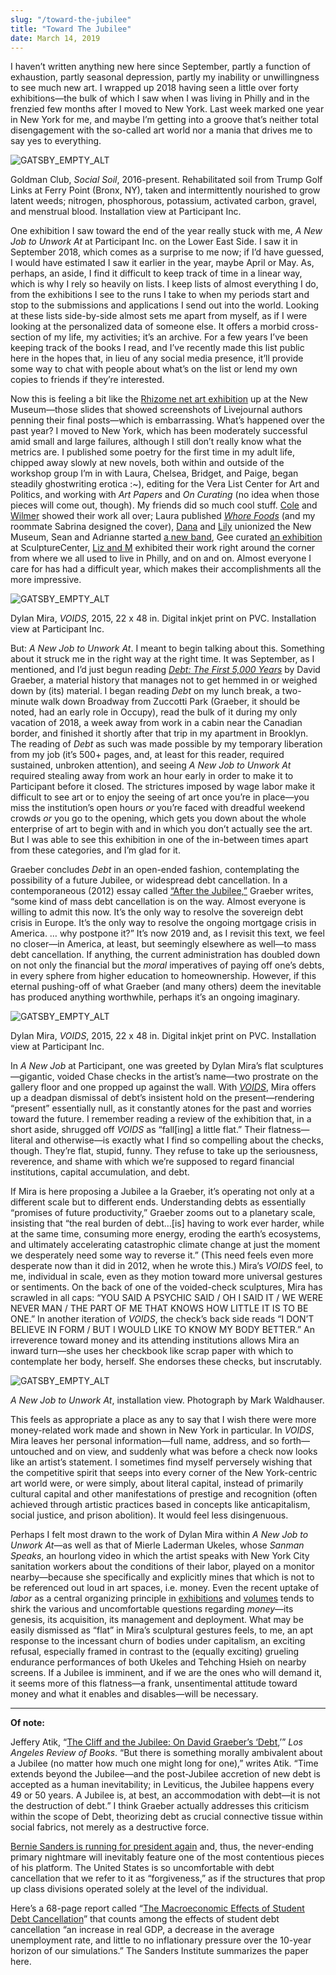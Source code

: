 ```yaml
---
slug: "/toward-the-jubilee"
title: "Toward The Jubilee"
date: March 14, 2019
---
```


I haven’t written anything new here since September, partly a function of exhaustion, partly seasonal depression, partly my inability or unwillingness to see much new art. I wrapped up 2018 having seen a little over forty exhibitions—the bulk of which I saw when I was living in Philly and in the frenzied few months after I moved to New York. Last week marked one year in New York for me, and maybe I’m getting into a groove that’s neither total disengagement with the so-called art world nor a mania that drives me to say yes to everything.

![GATSBY_EMPTY_ALT](../../images/social-soil.jpeg)

<p class="caption">Goldman Club, <i>Social Soil</i>, 2016-present. Rehabilitated soil from Trump Golf Links at Ferry Point (Bronx, NY), taken and intermittently nourished to grow latent weeds; nitrogen, phosphorous, potassium, activated carbon, gravel, and menstrual blood. Installation view at Participant Inc.<p>

One exhibition I saw toward the end of the year really stuck with me, _A New Job to Unwork At_ at Participant Inc. on the Lower East Side. I saw it in September 2018, which comes as a surprise to me now; if I’d have guessed, I would have estimated I saw it earlier in the year, maybe April or May. As, perhaps, an aside, I find it difficult to keep track of time in a linear way, which is why I rely so heavily on lists. I keep lists of almost everything I do, from the exhibitions I see to the runs I take to when my periods start and stop to the submissions and applications I send out into the world. Looking at these lists side-by-side almost sets me apart from myself, as if I were looking at the personalized data of someone else. It offers a morbid cross-section of my life, my activities; it’s an archive. For a few years I’ve been keeping track of the books I read, and I’ve recently made this list public here in the hopes that, in lieu of any social media presence, it’ll provide some way to chat with people about what’s on the list or lend my own copies to friends if they’re interested.

Now this is feeling a bit like the [Rhizome net art exhibition](https://www.newmuseum.org/exhibitions/view/the-art-happens-here-net-art-s-archival-poetics) up at the New Museum—those slides that showed screenshots of Livejournal authors penning their final posts—which is embarrassing. What’s happened over the past year? I moved to New York, which has been moderately successful amid small and large failures, although I still don’t really know what the metrics are. I published some poetry for the first time in my adult life, chipped away slowly at new novels, both within and outside of the workshop group I’m in with Laura, Chelsea, Bridget, and Paige, began steadily ghostwriting erotica :~), editing for the Vera List Center for Art and Politics, and working with _Art Papers_ and _On Curating_ (no idea when those pieces will come out, though). My friends did so much cool stuff. [Cole](https://www.cole-lu.com/) and [Wilmer](https://wwiv.info/) showed their work all over; Laura published [_Whore Foods_](https://inpatientpress.bigcartel.com/product/la-warman-s-whore-foods) (and my roommate Sabrina designed the cover), [Dana](https://www.nytimes.com/2019/01/24/arts/design/new-museum-vote-to-unionize.html) and [Lily](https://www.jacobinmag.com/2019/01/new-museum-union-uaw-art-bargaining) unionized the New Museum, Sean and Adrianne started [a new band](https://cryinginpublic.bandcamp.com/releases), Gee curated [an exhibition](https://www.sculpture-center.org/exhibitions/11572/in-practice-other-objects) at SculptureCenter, [Liz and M](https://www.phillystewards.art/openings-and-events/2018/3/3/opening-liz-barr-m-slater-fit) exhibited their work right around the corner from where we all used to live in Philly, and on and on. Almost everyone I care for has had a difficult year, which makes their accomplishments all the more impressive.

![GATSBY_EMPTY_ALT](../../images/voids.jpeg)

<p class="caption">Dylan Mira, <i>VOIDS</i>, 2015, 22 x 48 in. Digital inkjet print on PVC. Installation view at Participant Inc.<p>

But: _A New Job to Unwork At_. I meant to begin talking about this. Something about it struck me in the right way at the right time. It was September, as I mentioned, and I’d just begun reading [_Debt: The First 5,000 Years_](https://www.mhpbooks.com/books/debt/) by David Graeber, a material history that manages not to get hemmed in or weighed down by (its) material. I began reading _Debt_ on my lunch break, a two-minute walk down Broadway from Zuccotti Park (Graeber, it should be noted, had an early role in Occupy), read the bulk of it during my only vacation of 2018, a week away from work in a cabin near the Canadian border, and finished it shortly after that trip in my apartment in Brooklyn. The reading of _Debt_ as such was made possible by my temporary liberation from my job (it’s 500+ pages, and, at least for this reader, required sustained, unbroken attention), and seeing _A New Job to Unwork At_ required stealing away from work an hour early in order to make it to Participant before it closed. The strictures imposed by wage labor make it difficult to see art or to enjoy the seeing of art once you’re in place—you miss the institution’s open hours _or_ you’re faced with dreadful weekend crowds _or_ you go to the opening, which gets you down about the whole enterprise of art to begin with and in which you don’t actually see the art. But I was able to see this exhibition in one of the in-between times apart from these categories, and I’m glad for it.

Graeber concludes _Debt_ in an open-ended fashion, contemplating the possibility of a future Jubilee, or widespread debt cancellation. In a contemporaneous (2012) essay called [“After the Jubilee,”](http://www.e-flux.com/wp-content/uploads/2013/05/2.-Graeber_afterJubilee.pdf) Graeber writes, “some kind of mass debt cancellation is on the way. Almost everyone is willing to admit this now. It’s the only way to resolve the sovereign debt crisis in Europe. It’s the only way to resolve the ongoing mortgage crisis in America. … why postpone it?” It’s now 2019 and, as I revisit this text, we feel no closer—in America, at least, but seemingly elsewhere as well—to mass debt cancellation. If anything, the current administration has doubled down on not only the financial but the _moral_ imperatives of paying off one’s debts, in every sphere from higher education to homeownership. However, if this eternal pushing-off of what Graeber (and many others) deem the inevitable has produced anything worthwhile, perhaps it’s an ongoing imaginary.

![GATSBY_EMPTY_ALT](../../images/voids2.jpeg)

<p class="caption">Dylan Mira, <i>VOIDS</i>, 2015, 22 x 48 in. Digital inkjet print on PVC. Installation view at Participant Inc.<p>

In _A New Job_ at Participant, one was greeted by Dylan Mira’s flat sculptures—gigantic, voided Chase checks in the artist’s name—two prostrate on the gallery floor and one propped up against the wall. With [_VOIDS_](http://www.na-mira.com/mira/voids/), Mira offers up a deadpan dismissal of debt’s insistent hold on the present—rendering “present” essentially null, as it constantly atones for the past and worries toward the future. I remember reading a review of the exhibition that, in a short aside, shrugged off _VOIDS_ as “fall[ing] a little flat.” Their flatness—literal and otherwise—is exactly what I find so compelling about the checks, though. They’re flat, stupid, funny. They refuse to take up the seriousness, reverence, and shame with which we’re supposed to regard financial institutions, capital accumulation, and debt.

If Mira is here proposing a Jubilee a la Graeber, it’s operating not only at a different scale but to different ends. Understanding debts as essentially “promises of future productivity,” Graeber zooms out to a planetary scale, insisting that “the real burden of debt…[is] having to work ever harder, while at the same time, consuming more energy, eroding the earth’s ecosystems, and ultimately accelerating catastrophic climate change at just the moment we desperately need some way to reverse it.” (This need feels even more desperate now than it did in 2012, when he wrote this.) Mira’s _VOIDS_ feel, to me, individual in scale, even as they motion toward more universal gestures or sentiments. On the back of one of the voided-check sculptures, Mira has scrawled in all caps: “YOU SAID A PSYCHIC SAID / OH I SAID IT / WE WERE NEVER MAN / THE PART OF ME THAT KNOWS HOW LITTLE IT IS TO BE ONE.” In another iteration of _VOIDS_, the check’s back side reads “I DON’T BELIEVE IN FORM / BUT I WOULD LIKE TO KNOW MY BODY BETTER.” An irreverence toward money and its attending institutions allows Mira an inward turn—she uses her checkbook like scrap paper with which to contemplate her body, herself. She endorses these checks, but inscrutably.

![GATSBY_EMPTY_ALT](../../images/new-job-install.jpeg)

<p class="caption"><i>A New Job to Unwork At</i>, installation view. Photograph by Mark Waldhauser.</p>

This feels as appropriate a place as any to say that I wish there were more money-related work made and shown in New York in particular. In _VOIDS_, Mira leaves her personal information—full name, address, and so forth—untouched and on view, and suddenly what was before a check now looks like an artist’s statement. I sometimes find myself perversely wishing that the competitive spirit that seeps into every corner of the New York-centric art world were, or were simply, about literal capital, instead of primarily cultural capital and other manifestations of prestige and recognition (often achieved through artistic practices based in concepts like anticapitalism, social justice, and prison abolition). It would feel less disingenuous.

Perhaps I felt most drawn to the work of Dylan Mira within _A New Job to Unwork At_—as well as that of Mierle Laderman Ukeles, whose _Sanman Speaks_, an hourlong video in which the artist speaks with New York City sanitation workers about the conditions of their labor, played on a monitor nearby—because she specifically and explicitly mines that which is not to be referenced out loud in art spaces, i.e. money. Even the recent uptake of _labor_ as a central organizing principle in [exhibitions](http://www.participantinc.org/seasons/season-17/a-new-job-to-unwork-at) and [volumes](https://mitpress.mit.edu/books/work) tends to shirk the various and uncomfortable questions regarding _money_—its genesis, its acquisition, its management and deployment. What may be easily dismissed as “flat” in Mira’s sculptural gestures feels, to me, an apt response to the incessant churn of bodies under capitalism, an exciting refusal, especially framed in contrast to the (equally exciting) grueling endurance performances of both Ukeles and Tehching Hsieh on nearby screens. If a Jubilee is imminent, and if we are the ones who will demand it, it seems more of this flatness—a frank, unsentimental attitude toward money and what it enables and disables—will be necessary.

---

**Of note:**

Jeffery Atik, “[The Cliff and the Jubilee: On David Graeber’s ‘Debt](https://lareviewofbooks.org/article/the-cliff-and-the-jubilee-on-david-graebers-debt/),’” _Los Angeles Review of Books_. “But there is something morally ambivalent about a Jubilee (no matter how much one might long for one),” writes Atik. “Time extends beyond the Jubilee—and the post-Jubilee accretion of new debt is accepted as a human inevitability; in Leviticus, the Jubilee happens every 49 or 50 years. A Jubilee is, at best, an accommodation with debt—it is not the destruction of debt.” I think Graeber actually addresses this criticism within the scope of Debt, theorizing debt as crucial connective tissue within social fabrics, not merely as a destructive force.

[Bernie Sanders is running for president again](https://www.cnbc.com/2019/02/19/bernie-sanders-is-running-for-president-in-2020--here-is-his-platform.html) and, thus, the never-ending primary nightmare will inevitably feature one of the most contentious pieces of his platform. The United States is so uncomfortable with debt cancellation that we refer to it as “forgiveness,” as if the structures that prop up class divisions operated solely at the level of the individual.

Here’s a 68-page report called “[The Macroeconomic Effects of Student Debt Cancellation](http://www.levyinstitute.org/pubs/rpr_2_6.pdf)” that counts among the effects of student debt cancellation “an increase in real GDP, a decrease in the average unemployment rate, and little to no inflationary pressure over the 10-year horizon of our simulations.” The Sanders Institute summarizes the paper here.
